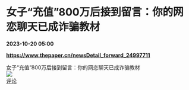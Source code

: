 # 女子“充值”800万后接到留言：你的网恋聊天已成诈骗教材

**2023-10-20 05:00**

**https://www.thepaper.cn/newsDetail_forward_24997711**

女子“充值”800万后接到留言：你的网恋聊天已成诈骗教材  
![](https://img3.chouti.com/CHOUTI_231020_8A9FA1BFA1EA41C8921F5273C4F5079D.jpg)  
[评论](https://m.chouti.com/link/40346236)